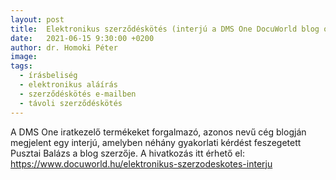 ```yaml
---
layout: post
title:  Elektronikus szerződéskötés (interjú a DMS One DocuWorld blog oldalán) - HU
date:   2021-06-15 9:30:00 +0200
author: dr. Homoki Péter
image: 
tags:
  - írásbeliség
  - elektronikus aláírás
  - szerződéskötés e-mailben
  - távoli szerződéskötés
---
```


A DMS One iratkezelő termékeket forgalmazó, azonos nevű cég blogján megjelent egy interjú, amelyben néhány gyakorlati kérdést feszegetett Pusztai Balázs a blog szerzője. A hivatkozás itt érhető el: https://www.docuworld.hu/elektronikus-szerzodeskotes-interju
